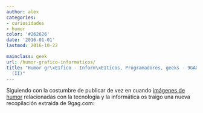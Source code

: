 ```yaml
---
author: alex
categories:
- curiosidades
- humor
color: '#262626'
date: '2016-01-01'
lastmod: 2016-10-22

mainclass: geek
url: /humor-grafico-informaticos/
title: "Humor gr\xE1fico - Inform\xE1ticos, Programadores, geeks - 9GAG.COM Parte
  (II)"
---
```


Siguiendo con la costumbre de publicar de vez en cuando [imágenes de humor][1] relacionadas con la tecnología y la informática os traigo una nueva recopilación extraida de 9gag.com:

<figure>
	<amp-img on="tap:lightbox1" role="button" tabindex="0" layout="responsive" width="460" height="430" src="https://4.bp.blogspot.com/-1bmgsE8XmgI/TvsBKFmmqNI/AAAAAAAAB-g/5QxN3W_m1vE/s1600/eternalwar.jpg"></amp-img>
</figure>
<!--more--><!--ad-->
<figure>
	<amp-img on="tap:lightbox1" role="button" tabindex="0" layout="responsive" width="460" height="539" src="https://2.bp.blogspot.com/-uBOjIVp-O7g/TvsBJJ7ID0I/AAAAAAAAB90/813_kDaOaYk/s1600/892124_460s.jpg"></amp-img>
</figure>
<figure>
	<amp-img on="tap:lightbox1" role="button" tabindex="0" layout="responsive" width="535" height="441" src="https://1.bp.blogspot.com/-hvdj_X8Ig-8/TvsBJUdmtdI/AAAAAAAAB98/gWXUSKbJFYg/s1600/alert%2B-%2Blow%2Bink.jpg"></amp-img>
</figure>
<figure>
	<amp-img on="tap:lightbox1" role="button" tabindex="0" layout="responsive" width="530" height="670" src="https://1.bp.blogspot.com/-3cHNHiSkaLs/TvsBJUKmRtI/AAAAAAAAB-Q/D0RlGpcY7xs/s1600/chuck.jpg"></amp-img>
</figure>
<figure>
	<amp-img on="tap:lightbox1" role="button" tabindex="0" layout="responsive" width="700" height="880" src="https://1.bp.blogspot.com/-WBO34pXDyL0/TvsBJ7V8FnI/AAAAAAAAB-Y/wUZosvgfUW8/s1600/Cuz%2BInternet%2BExplorer%2Bdoesn%2527t%2Bget%2Bit.jpg"></amp-img>
</figure>
<figure>
	<amp-img on="tap:lightbox1" role="button" tabindex="0" layout="responsive" width="640" height="760" src="https://2.bp.blogspot.com/-oehE5Hi2pD4/TvsBlyeJlbI/AAAAAAAAB-w/pEjhSvLPZjY/s1600/Every%2Bfreaking%2Btime..jpg"></amp-img>
</figure>
<figure>
	<amp-img on="tap:lightbox1" role="button" tabindex="0" layout="responsive" width="446" height="1600" src="https://3.bp.blogspot.com/-urvXE-qgWY8/TvsBmPaNbwI/AAAAAAAAB-8/2R0jzLZpGMI/s1600/Gurls%2Bfor%2Bbrowsers.jpg"></amp-img>
</figure>
<figure>
	<amp-img on="tap:lightbox1" role="button" tabindex="0" layout="responsive" width="400" height="543" src="https://1.bp.blogspot.com/-12nELfSo568/TvsBmWHmUBI/AAAAAAAAB_M/jgU9166RL1s/s1600/is.jpg"></amp-img>
</figure>
<figure>
	<amp-img on="tap:lightbox1" role="button" tabindex="0" layout="responsive" width="544" height="414" src="https://4.bp.blogspot.com/-EOCDPfcefwA/TvsBmvqotqI/AAAAAAAAB_U/Ybynyavc2Ds/s1600/new%2Bcomercial.jpg"></amp-img>
</figure>
<figure>
	<amp-img on="tap:lightbox1" role="button" tabindex="0" layout="responsive" width="549" height="1600" src="https://1.bp.blogspot.com/-JQxHON3XAr0/TvsBm2FY_OI/AAAAAAAAB_g/Exta-rFdE3I/s1600/tab.png"></amp-img>
</figure>
<figure>
	<amp-img on="tap:lightbox1" role="button" tabindex="0" layout="responsive" width="630" height="754" src="https://2.bp.blogspot.com/-iQBbiuGARuw/TvsByUJrOjI/AAAAAAAAB_s/k6W79smCKUo/s1600/welcometomyhouse.jpg"></amp-img>
</figure>

 [1]: https://elbauldelprogramador.com/tags/humor
